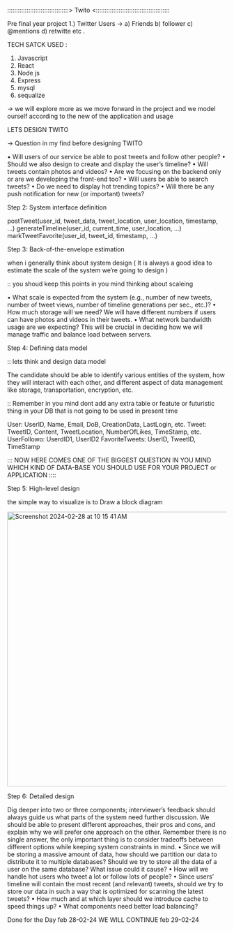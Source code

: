 :::::::::::::::::::::::::::::::::::> Twito <::::::::::::::::::::::::::::::::::::::::::

Pre final year project   1.) Twitter Users -> a) Friends b) follower c) @mentions d) retwitte  etc .

TECH SATCK USED :

 1) Javascript
 2) React
 3) Node js
 4) Express
 5) mysql
 6) sequalize

-> we will explore more as we move forward in the project  and we model ourself according to the new of the application and usage 

LETS DESIGN TWITO

-> Question in my find before designing TWITO 

• Will users of our service be able to post tweets and follow other people?
• Should we also design to create and display the user’s timeline?
• Will tweets contain photos and videos?
• Are we focusing on the backend only or are we developing the front-end too?
• Will users be able to search tweets?
• Do we need to display hot trending topics?
• Will there be any push notification for new (or important) tweets?


Step 2: System interface definition

postTweet(user_id, tweet_data, tweet_location, user_location, timestamp, ...)
generateTimeline(user_id, current_time, user_location, ...)
markTweetFavorite(user_id, tweet_id, timestamp, ...)

Step 3: Back-of-the-envelope estimation  

when i generally think about system design ( It is always a good idea to estimate the scale of the system we’re going to design )

:: you shoud keep this points in you mind thinking about scaleing

• What scale is expected from the system (e.g., number of new tweets, number of tweet views, number of timeline generations per sec., etc.)?
• How much storage will we need? We will have different numbers if users can have photos and videos in their tweets.
• What network bandwidth usage are we expecting? This will be crucial in deciding how we will manage traffic and balance load between servers.


Step 4: Defining data model

:: lets think and design data model 

The candidate should be able to identify various entities of the system, how they will interact with each other, and different aspect of data management like storage, transportation, encryption, etc.

:: Remember in you mind dont add any extra table or featute or futuristic thing in your DB that is not going to be used in present time 

User: UserID, Name, Email, DoB, CreationData, LastLogin, etc.
Tweet: TweetID, Content, TweetLocation, NumberOfLikes, TimeStamp, etc. UserFollowo: UserdID1, UserID2
FavoriteTweets: UserID, TweetID, TimeStamp

::: NOW HERE COMES ONE OF THE BIGGEST QUESTION 
IN YOU MIND WHICH KIND OF DATA-BASE YOU SHOULD USE FOR YOUR PROJECT or APPLICATION ::::

Step 5: High-level design

the simple way to visualize is to Draw a block diagram 

<img width="629" alt="Screenshot 2024-02-28 at 10 15 41 AM" src="https://github.com/audiorpod/Twito/assets/91730407/8a073aa6-ca0d-4b27-bb71-5427f467b64e">


Step 6: Detailed design

Dig deeper into two or three components; interviewer’s feedback should always guide us what parts of the system need further discussion. We should be able to present different approaches, their pros and cons, and explain why we will prefer one approach on the other. Remember there is no single answer, the only important thing is to consider tradeoffs between different options while keeping system constraints in mind.
• Since we will be storing a massive amount of data, how should we partition our data to distribute it to multiple databases? Should we try to store all the data of a user on the same database? What issue could it cause?
• How will we handle hot users who tweet a lot or follow lots of people?
• Since users’ timeline will contain the most recent (and relevant) tweets, should we try to store
our data in such a way that is optimized for scanning the latest tweets?
• How much and at which layer should we introduce cache to speed things up?
• What components need better load balancing?


Done for the Day feb 28-02-24  WE WILL CONTINUE  feb 29-02-24 











    

